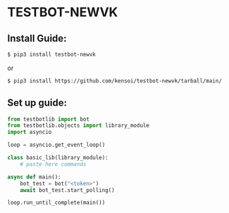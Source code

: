# TESTBOT-NEWVK

## Install Guide:
```bash
$ pip3 install testbot-newvk
```
or

```bash
$ pip3 install https://github.com/kensoi/testbot-newvk/tarball/main/
```

## Set up guide:

```python
from testbotlib import bot
from testbotlib.objects import library_module
import asyncio

loop = asyncio.get_event_loop()

class basic_lib(library_module):
    # paste here commands

async def main():
    bot_test = bot("<token>")
    await bot_test.start_polling()

loop.run_until_complete(main())
```